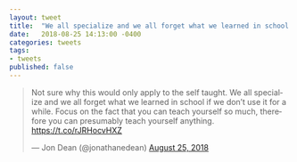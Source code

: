 ```yaml
---
layout: tweet
title:  "We all specialize and we all forget what we learned in school if we don’t use it for a while. Focus on the fact that you can teach yourself so much, therefore you can presumably teach yourself anything."
date:   2018-08-25 14:13:00 -0400
categories: tweets
tags:
- tweets
published: false
---
```

<blockquote class="twitter-tweet" data-lang="en"><p lang="en" dir="ltr">Not sure why this would only apply to the self taught. We all specialize and we all forget what we learned in school if we don’t use it for a while. Focus on the fact that you can teach yourself so much, therefore you can presumably teach yourself anything. <a href="https://t.co/rJRHocvHXZ">https://t.co/rJRHocvHXZ</a></p>&mdash; Jon Dean (@jonathanedean) <a href="https://twitter.com/jonathanedean/status/1033417216128155649?ref_src=twsrc%5Etfw">August 25, 2018</a></blockquote>
<script async src="https://platform.twitter.com/widgets.js" charset="utf-8"></script>